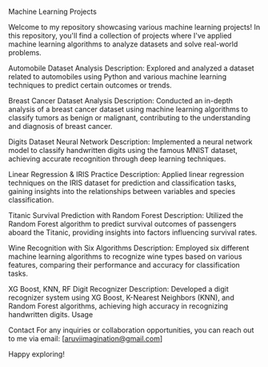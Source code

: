 Machine Learning Projects

Welcome to my repository showcasing various machine learning projects! In this repository, you'll find a collection of projects where I've applied machine learning algorithms to analyze datasets and solve real-world problems.

Automobile Dataset Analysis
Description: Explored and analyzed a dataset related to automobiles using Python and various machine learning techniques to predict certain outcomes or trends.

Breast Cancer Dataset Analysis
Description: Conducted an in-depth analysis of a breast cancer dataset using machine learning algorithms to classify tumors as benign or malignant, contributing to the understanding and diagnosis of breast cancer.

Digits Dataset Neural Network
Description: Implemented a neural network model to classify handwritten digits using the famous MNIST dataset, achieving accurate recognition through deep learning techniques.

Linear Regression & IRIS Practice
Description: Applied linear regression techniques on the IRIS dataset for prediction and classification tasks, gaining insights into the relationships between variables and species classification.

Titanic Survival Prediction with Random Forest
Description: Utilized the Random Forest algorithm to predict survival outcomes of passengers aboard the Titanic, providing insights into factors influencing survival rates.

Wine Recognition with Six Algorithms
Description: Employed six different machine learning algorithms to recognize wine types based on various features, comparing their performance and accuracy for classification tasks.

XG Boost, KNN, RF Digit Recognizer
Description: Developed a digit recognizer system using XG Boost, K-Nearest Neighbors (KNN), and Random Forest algorithms, achieving high accuracy in recognizing handwritten digits.
Usage

Contact
For any inquiries or collaboration opportunities, you can reach out to me via email: [aruviimagination@gmail.com]

Happy exploring!
